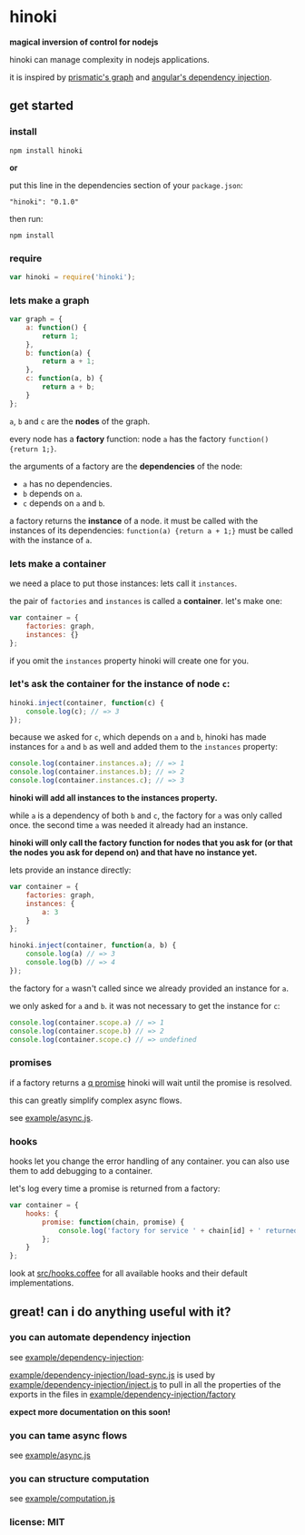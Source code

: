# hinoki

**magical inversion of control for nodejs**

hinoki can manage complexity in nodejs applications.

it is inspired by [prismatic's graph](https://github.com/Prismatic/plumbing#graph-the-functional-swiss-army-knife) and [angular's dependency injection](http://docs.angularjs.org/guide/di).

## get started

### install

```
npm install hinoki
```

**or**

put this line in the dependencies section of your `package.json`:

```
"hinoki": "0.1.0"
```

then run:

```
npm install
```

### require

```javascript
var hinoki = require('hinoki');
```

### lets make a graph

```javascript
var graph = {
    a: function() {
        return 1;
    },
    b: function(a) {
        return a + 1;
    },
    c: function(a, b) {
        return a + b;
    }
};
```

`a`, `b` and `c` are the **nodes** of the graph.

every node has a **factory** function:
node `a` has the factory `function() {return 1;}`.

the arguments of a factory are the **dependencies** of the node:
- `a` has no dependencies.
- `b` depends on `a`.
- `c` depends on `a` and `b`.

a factory returns the **instance** of a node.
it must be called with the instances of its dependencies:
`function(a) {return a + 1;}` must be called with the instance of `a`.

### lets make a container

we need a place to put those instances:
lets call it `instances`.

the pair of `factories` and `instances` is called a **container**. let's make one:

```javascript
var container = {
    factories: graph,
    instances: {}
};
```

if you omit the `instances` property hinoki will create one for you.

### let's ask the container for the instance of node `c`:

```javascript
hinoki.inject(container, function(c) {
    console.log(c); // => 3
});
```

because we asked for `c`, which depends on `a` and `b`, hinoki has
made instances for `a` and `b` as well and added them to the `instances` property:

```javascript
console.log(container.instances.a); // => 1
console.log(container.instances.b); // => 2
console.log(container.instances.c); // => 3
```

**hinoki will add all instances to the instances property.**

while `a` is a dependency of both `b` and `c`, the factory for `a` was only
called once. the second time `a` was needed it already had an instance.

**hinoki will only call the factory function for nodes that you ask for (or that the nodes you ask for depend on) and that have no instance yet.**

lets provide an instance directly:

```javascript
var container = {
    factories: graph,
    instances: {
        a: 3
    }
};

hinoki.inject(container, function(a, b) {
    console.log(a) // => 3
    console.log(b) // => 4
});
```

the factory for `a` wasn't called since we already provided an instance for `a`.

we only asked for `a` and `b`. it was not necessary to get the instance for `c`:

```javascript
console.log(container.scope.a) // => 1
console.log(container.scope.b) // => 2
console.log(container.scope.c) // => undefined
```

### promises

if a factory returns a [q promise](https://github.com/kriskowal/q)
hinoki will wait until the promise is resolved.

this can greatly simplify complex async flows.

see [example/async.js](example/async.js).

### hooks

hooks let you change the error handling of any container.
you can also use them to add debugging to a container.

let's log every time a promise is returned from a factory:

```javascript
var container = {
    hooks: {
        promise: function(chain, promise) {
            console.log('factory for service ' + chain[id] + ' returned promise' + promise);
        };
    }
};
```

look at [src/hooks.coffee](src/hooks.coffee) for all available hooks
and their default implementations.

## great! can i do anything useful with it?

### you can automate dependency injection

see [example/dependency-injection](example/dependency-injection):

[example/dependency-injection/load-sync.js](example/dependency-injection/load-sync.js)
is used by [example/dependency-injection/inject.js](example/dependency-injection/inject.js)
to pull in all the properties of the exports in the files in
[example/dependency-injection/factory](example/dependency-injection/factory)

**expect more documentation on this soon!**

### you can tame async flows

see [example/async.js](example/async.js)

### you can structure computation

see [example/computation.js](example/computation.js)

### license: MIT
